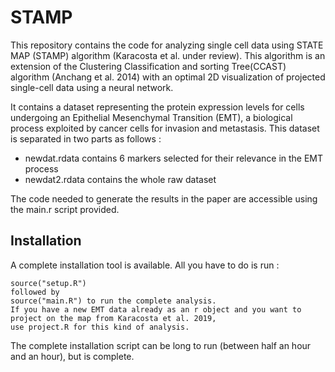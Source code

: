 # STAMP

This repository contains the code for analyzing single cell data using STATE MAP (STAMP) algorithm (Karacosta et al. under review). This algorithm is an extension of the Clustering Classification and sorting Tree(CCAST) algorithm (Anchang et al. 2014) with an optimal 2D visualization of projected single-cell data using a neural network.

It contains a dataset representing the protein expression levels for cells undergoing an Epithelial Mesenchymal Transition (EMT), a biological process exploited by cancer cells for invasion and metastasis. This dataset is separated in two parts as follows :
+ newdat.rdata contains 6 markers selected for their relevance in the EMT process
+ newdat2.rdata contains the whole raw dataset

The code needed to generate the results in the paper are accessible using the main.r script provided.

## Installation

A complete installation tool is available. All you have to do is run :
```{R}
source("setup.R")
followed by 
source("main.R") to run the complete analysis.
If you have a new EMT data already as an r object and you want to project on the map from Karacosta et al. 2019,
use project.R for this kind of analysis.
```

The complete installation script can be long to run (between half an hour and an hour), but is complete.
